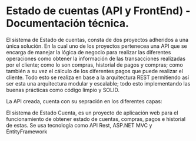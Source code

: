 # Estado de cuentas (API y FrontEnd) - Documentación técnica.

El sistema de Estado de cuentas, consta de dos proyectos adheridos a una única solución. En la cual uno de los proyectos pertenecea una API que se encarga de manejar la lógica de negocio para realizar las diferentes operaciones como obtener la información de las transacciones realizadas por el cliente; como lo son compras, historial de pagos y compras; como también a su vez el cálculo de los diferentes pagos que puede realizar el cliente. Todo esto se realiza en base a la arquitectura REST permitiendo así ser esta una arquitectura modular y escalable; todo esto implementando las buenas prácticas como código limpio y SOLID.

La API creada, cuenta con su sepración en los diferentes capas:

El sistema de Estado Cuenta, es un proyecto de aplicación web para el funcionamiento de obtener estado de cuentas, compras, pagos e historial de estas. Se usa tecnología como API Rest, ASP.NET MVC y EntityFramework
